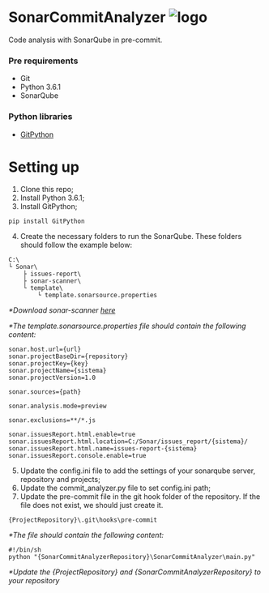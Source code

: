 # SonarCommitAnalyzer ![logo](https://s3-ap-northeast-1.amazonaws.com/qiita-tag-image/acaa785eea912847ad246c30f4673f58f8748882/medium.jpg?1468193129)
Code analysis with SonarQube in pre-commit.

### Pre requirements
- Git
- Python 3.6.1
- SonarQube

### Python libraries
- [GitPython](https://gitpython.readthedocs.io/en/stable/index.html)

# Setting up
1. Clone this repo;
2. Install Python 3.6.1;
3. Install GitPython;
```
pip install GitPython
```
4. Create the necessary folders to run the SonarQube. These folders should follow the example below:
```
C:\
└ Sonar\
    ├ issues-report\
    ├ sonar-scanner\
    └ template\
        └ template.sonarsource.properties
```
_*Download sonar-scanner [here](https://docs.sonarqube.org/display/SCAN/Analyzing+with+SonarQube+Scanner)_

_*The template.sonarsource.properties file should contain the following content:_
```
sonar.host.url={url}
sonar.projectBaseDir={repository}
sonar.projectKey={key}
sonar.projectName={sistema}
sonar.projectVersion=1.0

sonar.sources={path}

sonar.analysis.mode=preview

sonar.exclusions=**/*.js

sonar.issuesReport.html.enable=true
sonar.issuesReport.html.location=C:/Sonar/issues_report/{sistema}/
sonar.issuesReport.html.name=issues-report-{sistema}
sonar.issuesReport.console.enable=true
```

5. Update the config.ini file to add the settings of your sonarqube server, repository and projects;
6. Update the commit_analyzer.py file to set config.ini path;
7. Update the pre-commit file in the git hook folder of the repository. If the file does not exist, we should just create it.
```
{ProjectRepository}\.git\hooks\pre-commit
```

_*The file should contain the following content:_
```
#!/bin/sh
python "{SonarCommitAnalyzerRepository}\SonarCommitAnalyzer\main.py"
```
_*Update the {ProjectRepository} and {SonarCommitAnalyzerRepository} to your repository_
